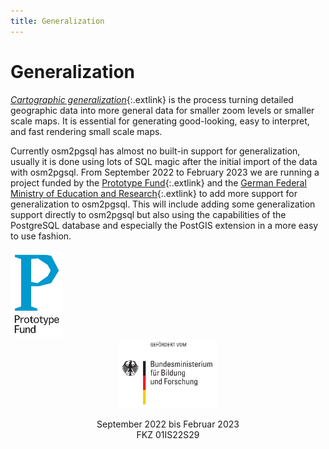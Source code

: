 ```yaml
---
title: Generalization
---
```


# Generalization

[*Cartographic
generalization*](https://en.wikipedia.org/wiki/Cartographic_generalization){:.extlink}
is the process turning detailed geographic data into more general data for
smaller zoom levels or smaller scale maps. It is essential for generating
good-looking, easy to interpret, and fast rendering small scale maps.

Currently osm2pgsql has almost no built-in support for generalization, usually
it is done using lots of SQL magic after the initial import of the data with
osm2pgsql. From September 2022 to February 2023 we are running a project funded
by the [Prototype Fund](https://prototypefund.de/){:.extlink} and the [German
Federal Ministry of Education and Research](https://www.bmbf.de/){:.extlink} to
add more support for generalization to osm2pgsql. This will include adding some
generalization support directly to osm2pgsql but also using the capabilities of
the PostgreSQL database and especially the PostGIS extension in a more easy to
use fashion.

<div id="sponsorlist">

<div>
<a href="https://prototypefund.de/"><img src="PrototypeFund-P-Logo.svg" height="140"/></a>
</div>

<div style="text-align: center;">
<a href="https://www.bmbf.de/"><img src="bmbf-logo.png" height="110"/></a>
<p>September 2022 bis Februar 2023<br/>FKZ 01IS22S29</p>
</div>

</div>

